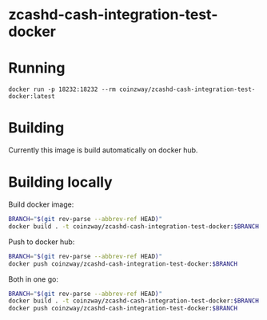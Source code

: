 # zcashd-cash-integration-test-docker

# Running
```
docker run -p 18232:18232 --rm coinzway/zcashd-cash-integration-test-docker:latest
```

# Building

Currently this image is build automatically on docker hub.

# Building locally

Build docker image:
 
```bash
BRANCH="$(git rev-parse --abbrev-ref HEAD)"
docker build . -t coinzway/zcashd-cash-integration-test-docker:$BRANCH
```

Push to docker hub:

```bash
BRANCH="$(git rev-parse --abbrev-ref HEAD)"
docker push coinzway/zcashd-cash-integration-test-docker:$BRANCH
```

Both in one go:
```bash
BRANCH="$(git rev-parse --abbrev-ref HEAD)"
docker build . -t coinzway/zcashd-cash-integration-test-docker:$BRANCH && \
docker push coinzway/zcashd-cash-integration-test-docker:$BRANCH
```